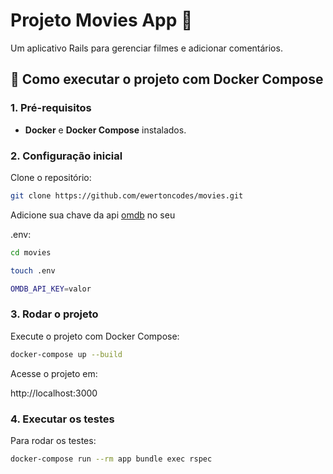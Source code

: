 # Projeto Movies App 🎥

Um aplicativo Rails para gerenciar filmes e adicionar comentários.

## 🚀 Como executar o projeto com Docker Compose

### 1. **Pré-requisitos**
- **Docker** e **Docker Compose** instalados.

### 2. **Configuração inicial**
Clone o repositório:

```bash
git clone https://github.com/ewertoncodes/movies.git
```

Adicione sua chave da api [omdb](https://www.omdbapi.com/apikey.aspx?__EVENTTARGET=freeAcct&__EVENTARGUMENT=&__LASTFOCUS=&__VIEWSTATE=%2FwEPDwUKLTIwNDY4MTIzNQ9kFgYCAQ9kFgICBw8WAh4HVmlzaWJsZWhkAgIPFgIfAGhkAgMPFgIfAGhkGAEFHl9fQ29udHJvbHNSZXF1aXJlUG9zdEJhY2tLZXlfXxYDBQtwYXRyZW9uQWNjdAUIZnJlZUFjY3QFCGZyZWVBY2N0oCxKYG7xaZwy2ktIrVmWGdWzxj%2FDhHQaAqqFYTiRTDE%3D&__VIEWSTATEGENERATOR=5E550F58&__EVENTVALIDATION=%2FwEdAAU%2BO86JjTqdg0yhuGR2tBukmSzhXfnlWWVdWIamVouVTzfZJuQDpLVS6HZFWq5fYpioiDjxFjSdCQfbG0SWduXFd8BcWGH1ot0k0SO7CfuulHLL4j%2B3qCcW3ReXhfb4KKsSs3zlQ%2B48KY6Qzm7wzZbR&at=freeAcct&Email=) no seu

.env:

```bash
cd movies

touch .env
```

```bash
OMDB_API_KEY=valor
```

### 3. **Rodar o projeto**

Execute o projeto com Docker Compose:

```bash
docker-compose up --build
```

Acesse o projeto em:

http://localhost:3000

### 4. Executar os testes

Para rodar os testes:

```bash
docker-compose run --rm app bundle exec rspec
```

